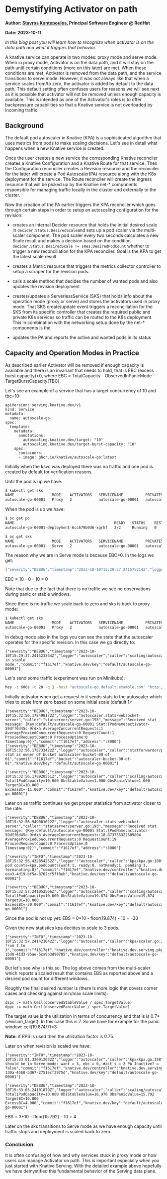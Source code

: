 # Demystifying Activator on path

**Author: [Stavros Kontopoulos](https://twitter.com/s_kontopoulos), Principal Software Engineer @ RedHat**

**Date: 2023-10-11**

_In this blog post you will learn how to recognize when activator is on the data path and what it triggers that behavior._

A knative service can operate in two modes: proxy mode and serve mode.
When in proxy mode, Activator is on the data path, and it will stay on the path until certain conditions (more on this later) are met.
When these conditions are met, Activator is removed from the data path, and the service transitions to serve mode.
However, it was not always like that when a service scales from/to zero, the activator is added by default to the data path.
This default setting often confuses users for reasons we will see next as it is possible that activator will not
be removed unless enough capacity is available. This is intended as one of the Activator's roles is to offer backpressure capabilities so that a Knative service is not overloaded by incoming traffic.


## Background

The default pod autoscaler in Knative (KPA) is a sophisticated algorithm that uses metrics from pods to
make scaling decisions. Let's see in detail what happens when a new Knative service is created.

Once the user creates a new service the corresponding Knative reconciler creates a Knative Configuration and a Knative Route for that service. Then the Configuration reconciler creates a Revision resource and
the reconciler for the latter will create a Pod Autoscaler(PA) resource along with the K8s deployment for the service.
The Route reconciler will create the ingress resource that will be picked up by the Knative net-* components responsible
for managing traffic locally in the cluster and externally to the cluster.

Now the creation of the PA earlier triggers the KPA reconciler which goes through certain steps in order to setup an autoscaling configuration for the revision:

- creates an internal Decider resource that holds the initial desired scale in `decider.Status.DesiredScale`and
sets up a pod scaler via the multi-scaler component. The pod scaler every two seconds calculates a new Scale
result and makes a decision based on the condition `decider.Status.DesiredScale != sRes.DesiredPodCount` whether to trigger a new reconciliation for the KPA reconciler. Goal is the KPA to get the latest scale result.

- creates a Metric resource that triggers the metrics collector controller to setup a scraper for the revision pods.

- calls a scale method that decides the number of wanted pods and also updates the revision deployment

- creates/updates a ServerlessService (SKS) that holds info about the operation mode (proxy or serve) and stores the activators used in proxy mode. That SKS create/update event triggers a reconciliation for the SKS from its specific controller that creates the required public and private K8s services so traffic can be routed to the K8s deployment.
This in combination with the networking setup done by the net-* components is the

- updates the PA and reports the active and wanted pods in its status

## Capacity and Operation Modes in Practice

As described earlier Activator will be removed if enough capacity is available and there is an invariant that needs to
hold, that is EBC (excess burst capacity)>0, where EBC = TotalCapacity - ObservedInPanicMode - TargetBurstCapacity(TBC).

Let's see an example of a service that has a target concurrency of 10 and tbc=10:

```
apiVersion: serving.knative.dev/v1
kind: Service
metadata:
  name: autoscale-go
spec:
  template:
    metadata:
      annotations:
        autoscaling.knative.dev/target: "10"
        autoscaling.knative.dev/target-burst-capacity: "10"
    spec:
      containers:
      - image: ghcr.io/knative/autoscale-go:latest
```

Initially when the ksvc was deployed there was no traffic and one pod is created by default for verification reasons.

Until the pod is up we have:
```bash
$ kubectl get sks
NAME                 MODE    ACTIVATORS   SERVICENAME          PRIVATESERVICENAME           READY     REASON
autoscale-go-00001   Proxy   2            autoscale-go-00001   autoscale-go-00001-private   Unknown   NoHealthyBackends
```
When the pod is up we have:

```bash
$ oc get po
NAME                                             READY   STATUS    RESTARTS   AGE
autoscale-go-00001-deployment-6cc679b9d6-xgrkf   2/2     Running   0          24s

$ oc get sks
NAME                 MODE    ACTIVATORS   SERVICENAME          PRIVATESERVICENAME           READY   REASON
autoscale-go-00001   Serve   2            autoscale-go-00001   autoscale-go-00001-private   True    
```

The reason why we are in Serve mode is because EBC=0. In the logs we get:


```bash
{"severity":"DEBUG","timestamp":"2023-10-10T15:29:37.241575214Z","logger":"autoscaler","caller":"scaling/autoscaler.go:286","message":"PodCount=1 Total1PodCapacity=10.000 ObsStableValue=0.000 ObsPanicValue=0.000 TargetBC=10.000 ExcessBC=0.000","commit":"f1617ef","knative.dev/key":"default/autoscale-go-00001"}
```

EBC = 10 - 0 - 10 = 0

Note that due to the fact that there is no traffic we see no observations during panic or stable windows.

Since there is no traffic we scale back to zero and sks is back to proxy mode:

```bash
$ kubectl get sks
NAME                 MODE    ACTIVATORS   SERVICENAME          PRIVATESERVICENAME           READY     REASON
autoscale-go-00001   Proxy   2            autoscale-go-00001   autoscale-go-00001-private   Unknown   NoHealthyBackends
```

In debug mode also in the logs you can see the state that the autoscaler operates for the specific revision.
In this case we go directly to:

```
{"severity":"DEBUG","timestamp":"2023-10-10T15:29:37.241523364Z","logger":"autoscaler","caller":"scaling/autoscaler.go:247","message":"Operating in stable mode.","commit":"f1617ef","knative.dev/key":"default/autoscale-go-00001"}
```

Let's send some traffic (experiment was run on Minikube):

```bash
hey -z 600s -c 20 -q 1 -host "autoscale-go.default.example.com" "http://192.168.39.43:32718?sleep=1000"
```

Initially activator when get a request in it sends stats to the autoscaler which tries to
scale from zero based on some initial scale (default 1):

```
{"severity":"DEBUG","timestamp":"2023-10-10T15:32:56.178498172Z","logger":"autoscaler.stats-websocket-server","caller":"statserver/server.go:193","message":"Received stat message: {Key:default/autoscale-go-00001 Stat:{PodName:activator-59dff6d45c-9rdxh AverageConcurrentRequests:1 AverageProxiedConcurrentRequests:0 RequestCount:1 ProxiedRequestCount:0 ProcessUptime:0 Timestamp:0}}","commit":"f1617ef","address":":8080"}
{"severity":"DEBUG","timestamp":"2023-10-10T15:32:56.178733422Z","logger":"autoscaler","caller":"statforwarder/processor.go:64","message":"Accept stat as owner of bucket autoscaler-bucket-00-of-01","commit":"f1617ef","bucket":"autoscaler-bucket-00-of-01","knative.dev/key":"default/autoscale-go-00001"}
```

```
{"severity":"DEBUG","timestamp":"2023-10-10T15:32:56.178920551Z","logger":"autoscaler","caller":"scaling/autoscaler.go:286","message":"PodCount=0 Total1PodCapacity=10.000 ObsStableValue=1.000 ObsPanicValue=1.000 TargetBC=10.000 ExcessBC=-11.000","commit":"f1617ef","knative.dev/key":"default/autoscale-go-00001"}
```

Later on as traffic continues we get proper statistics from activator closer to the rate:

```
{"severity":"DEBUG","timestamp":"2023-10-10T15:32:56.949001622Z","logger":"autoscaler.stats-websocket-server","caller":"statserver/server.go:193","message":"Received stat message: {Key:default/autoscale-go-00001 Stat:{PodName:activator-59dff6d45c-9rdxh AverageConcurrentRequests:18.873756322609804 AverageProxiedConcurrentRequests:0 RequestCount:19 ProxiedRequestCount:0 ProcessUptime:0 Timestamp:0}}","commit":"f1617ef","address":":8080"}
```

```
{"severity":"INFO","timestamp":"2023-10-10T15:32:56.432854252Z","logger":"autoscaler","caller":"kpa/kpa.go:188","message":"Observed pod counts=kpa.podCounts{want:1, ready:0, notReady:1, pending:1, terminating:0}","commit":"f1617ef","knative.dev/controller":"knative.dev.serving.pkg.reconciler.autoscaling.kpa.Reconciler","knative.dev/kind":"autoscaling.internal.knative.dev.PodAutoscaler","knative.dev/traceid":"7988492e-eea3-4d19-bf5a-8762cf5ff8eb","knative.dev/key":"default/autoscale-go-00001"}

{"severity":"DEBUG","timestamp":"2023-10-10T15:32:57.241052566Z","logger":"autoscaler","caller":"scaling/autoscaler.go:286","message":"PodCount=0 Total1PodCapacity=10.000 ObsStableValue=19.874 ObsPanicValue=19.874 TargetBC=10.000 ExcessBC=-30.000","commit":"f1617ef","knative.dev/key":"default/autoscale-go-00001"}
```

Since the pod is not up yet: EBS = 0*10 - floor(19.874) - 10 = -30


Given the new statistics kpa decides to scale to 3 pods.

```
{"severity":"INFO","timestamp":"2023-10-10T15:32:57.241421042Z","logger":"autoscaler","caller":"kpa/scaler.go:370","message":"Scaling from 1 to 3","commit":"f1617ef","knative.dev/controller":"knative.dev.serving.pkg.reconciler.autoscaling.kpa.Reconciler","knative.dev/kind":"autoscaling.internal.knative.dev.PodAutoscaler","knative.dev/traceid":"6dcf87c9-15d8-41d3-95ae-5ca9b3d90705","knative.dev/key":"default/autoscale-go-00001"}
```

But let's see why is this so. The log above comes from the multi-scaler which reports
a scaled result that contains EBS as reported above and a desired pod count for different windows.

Roughly the final desired number is (there is more logic that covers corner
  cases and checking against min/max scale limits):

```
dspc := math.Ceil(observedStableValue / spec.TargetValue)
dppc := math.Ceil(observedPanicValue / spec.TargetValue)
```


The target value is the utilization in terms of concurrency and that is is 0.7*(revision_target).
In this case this is 7. So we have for example for the panic window: ceil(19.874/7)=3

**Note:** if RPS is used then the utilization factor is 0.75.

Later on when revision is scaled we have:

```
{"severity":"INFO","timestamp":"2023-10-10T15:33:01.320912032Z","logger":"autoscaler","caller":"kpa/kpa.go:158","message":"SKS should be in Serve mode: want = 3, ebc = 0, #act's = 2 PA Inactive? = false","commit":"f1617ef","knative.dev/controller":"knative.dev.serving.pkg.reconciler.autoscaling.kpa.Reconciler","knative.dev/kind":"autoscaling.internal.knative.dev.PodAutoscaler","knative.dev/traceid":"f0d22038-130a-4560-bd67-2751ecf3975d","knative.dev/key":"default/autoscale-go-00001"}

{"severity":"DEBUG","timestamp":"2023-10-10T15:33:03.24101879Z","logger":"autoscaler","caller":"scaling/autoscaler.go:286","message":"PodCount=3 Total1PodCapacity=10.000 ObsStableValue=16.976 ObsPanicValue=15.792 TargetBC=10.000 ExcessBC=4.000","commit":"f1617ef","knative.dev/key":"default/autoscale-go-00001"}
```

EBS = 3*10 - floor(15.792) - 10 = 4

Later on the sks transitions to Serve mode as we have enough capacity until traffic stops and deployment is scaled back to zero.

### Conclusion

It is often confusing of how and why services stuck in proxy mode or how users can manage Activator on path.
This is important especially when you just started with Knative Serving. With the detailed example above hopefully we have demystified this fundamental behavior of the Serving data plane.
